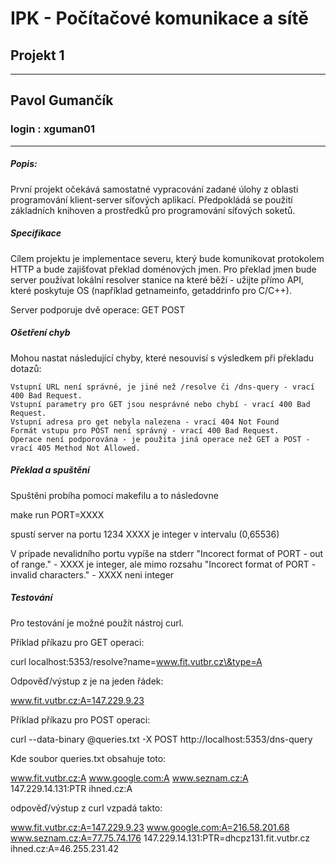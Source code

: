 # IPK - Počítačové komunikace a sítě
## Projekt 1 

---

## Pavol Gumančík 
### login : xguman01

---

##### Popis:
První projekt očekává samostatné vypracování zadané úlohy z oblasti programování klient-server síťových aplikací. Předpokládá se použití základních knihoven a prostředků pro programování síťových soketů. 

##### Specifikace
Cílem projektu je implementace severu, který bude komunikovat protokolem HTTP a bude zajišťovat překlad doménových jmen. Pro překlad jmen bude server používat lokální resolver stanice na které běží - užijte přímo API, které poskytuje OS (například getnameinfo, getaddrinfo pro C/C++). 

Server podporuje dvě operace:
	GET
	POST

##### Ošetření chyb
Mohou nastat následující chyby, které nesouvisí s výsledkem při překladu dotazů:

    Vstupní URL není správné, je jiné než /resolve či /dns-query - vrací 400 Bad Request.
    Vstupní parametry pro GET jsou nesprávné nebo chybí - vrací 400 Bad Request.
    Vstupní adresa pro get nebyla nalezena - vrací 404 Not Found
    Formát vstupu pro POST není správný - vrací 400 Bad Request.
    Operace není podporována - je použita jiná operace než GET a POST - vrací 405 Method Not Allowed.

##### Překlad a spuštění
Spuštěni probíha pomocí makefilu a to následovne

make run PORT=XXXX		

spustí server na portu 1234 
XXXX je integer v intervalu (0,65536)

V prípade nevalidního portu vypíše na stderr
	"Incorect format of PORT - out of range." - XXXX je integer, ale mimo rozsahu
	"Incorect format of PORT - invalid characters." - XXXX neni integer
##### Testování

Pro testování je možné použít nástroj curl. 

Příklad příkazu pro GET operaci:

curl localhost:5353/resolve?name=www.fit.vutbr.cz\&type=A

Odpověď/výstup z je na jeden řádek:

www.fit.vutbr.cz:A=147.229.9.23

Příklad příkazu pro POST operaci:

curl --data-binary @queries.txt -X POST http://localhost:5353/dns-query

Kde soubor queries.txt obsahuje toto:

www.fit.vutbr.cz:A
www.google.com:A
www.seznam.cz:A
147.229.14.131:PTR
ihned.cz:A

odpověď/výstup z curl vzpadá takto:

www.fit.vutbr.cz:A=147.229.9.23
www.google.com:A=216.58.201.68
www.seznam.cz:A=77.75.74.176
147.229.14.131:PTR=dhcpz131.fit.vutbr.cz
ihned.cz:A=46.255.231.42





